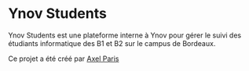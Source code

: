 # Ynov Students

Ynov Students est une plateforme interne à Ynov pour gérer le suivi des étudiants informatique des B1 et B2 sur le campus de Bordeaux.

Ce projet a été créé par [Axel Paris](https://axelparis.fr)
